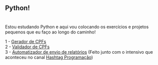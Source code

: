 ## Python!
#

Estou estudando Python e aqui vou colocando os exercícios e projetos pequenos que eu faço ao longo do caminho! 

1 - [Gerador de CPFs](https://github.com/marianafurriel/PythonCodes/blob/main/gerador_de_cpf.py)<br>
2 - [Validador de CPFs](https://github.com/marianafurriel/PythonCodes/blob/main/validador_de_cpf.py)<br>
3 - [Automatizador de envio de relatórios](https://github.com/marianafurriel/PythonCodes/tree/main/Automatizador%20de%20envio%20de%20relatórios) (Feito junto com o intensivo que aconteceu no canal [Hashtag Programação](https://www.youtube.com/@HashtagProgramacao))




